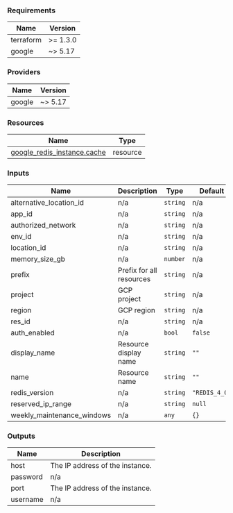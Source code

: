 <!-- BEGIN_TF_DOCS -->
### Requirements

| Name | Version |
|------|---------|
| terraform | >= 1.3.0 |
| google | ~> 5.17 |

### Providers

| Name | Version |
|------|---------|
| google | ~> 5.17 |

### Resources

| Name | Type |
|------|------|
| [google_redis_instance.cache](https://registry.terraform.io/providers/hashicorp/google/latest/docs/resources/redis_instance) | resource |

### Inputs

| Name | Description | Type | Default | Required |
|------|-------------|------|---------|:--------:|
| alternative\_location\_id | n/a | `string` | n/a | yes |
| app\_id | n/a | `string` | n/a | yes |
| authorized\_network | n/a | `string` | n/a | yes |
| env\_id | n/a | `string` | n/a | yes |
| location\_id | n/a | `string` | n/a | yes |
| memory\_size\_gb | n/a | `number` | n/a | yes |
| prefix | Prefix for all resources | `string` | n/a | yes |
| project | GCP project | `string` | n/a | yes |
| region | GCP region | `string` | n/a | yes |
| res\_id | n/a | `string` | n/a | yes |
| auth\_enabled | n/a | `bool` | `false` | no |
| display\_name | Resource display name | `string` | `""` | no |
| name | Resource name | `string` | `""` | no |
| redis\_version | n/a | `string` | `"REDIS_4_0"` | no |
| reserved\_ip\_range | n/a | `string` | `null` | no |
| weekly\_maintenance\_windows | n/a | `any` | `{}` | no |

### Outputs

| Name | Description |
|------|-------------|
| host | The IP address of the instance. |
| password | n/a |
| port | The IP address of the instance. |
| username | n/a |
<!-- END_TF_DOCS -->